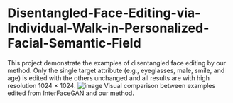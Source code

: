 # Disentangled-Face-Editing-via-Individual-Walk-in-Personalized-Facial-Semantic-Field
This project demonstrate the examples of disentangled face editing by our method.
Only the single target attribute (e.g., eyeglasses, male, smile, and age) is edited with the others unchanged and all results are with high resolution 1024 $\times$ 1024.
![image](https://github.com/lcd21/PFSF/blob/main/FigEditedExamplesOurmethod.jpg)
Visual comparison between examples edited from InterFaceGAN and our method.
